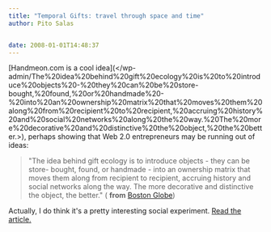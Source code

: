 ```yaml
---
title: "Temporal Gifts: travel through space and time"
author: Pito Salas


date: 2008-01-01T14:48:37
---
```




[Handmeon.com is a cool idea](</wp-
admin/The%20idea%20behind%20gift%20ecology%20is%20to%20introduce%20objects%20-%20they%20can%20be%20store-
bought,%20found,%20or%20handmade%20-%20into%20an%20ownership%20matrix%20that%20moves%20them%20along%20from%20recipient%20to%20recipient,%20accruing%20history%20and%20social%20networks%20along%20the%20way.%20The%20more%20decorative%20and%20distinctive%20the%20object,%20the%20better.>),
perhaps showing that Web 2.0 entrepreneurs may be running out of ideas:

> "The idea behind gift ecology is to introduce objects - they can be store-
> bought, found, or handmade - into an ownership matrix that moves them along
> from recipient to recipient, accruing history and social networks along the
> way. The more decorative and distinctive the object, the better." ( **from**
> [Boston
> Globe](<http://www.boston.com/lifestyle/articles/2007/12/26/giving_gifts_that_take_on_a_life_of_their_own/>))

Actually, I do think it's a pretty interesting social experiment. [Read the
article.](<http://www.boston.com/lifestyle/articles/2007/12/26/giving_gifts_that_take_on_a_life_of_their_own/>)



